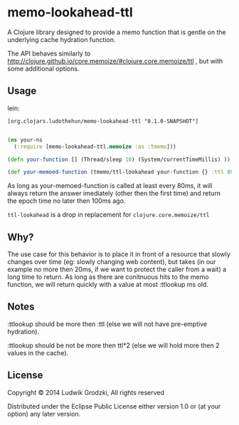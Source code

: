 # memo-lookahead-ttl

A Clojure library designed to provide a memo function that is gentle on the underlying cache hydration function.

The API behaves similarly to http://clojure.github.io/core.memoize/#clojure.core.memoize/ttl , but with some additional options.

## Usage

lein:

`[org.clojars.ludothehun/memo-lookahead-ttl "0.1.0-SNAPSHOT"]`

```Clojure

(ns your-ns
  (:require [memo-lookahead-ttl.memoize :as :tmemo]))

(defn your-function [] (Thread/sleep 10) (System/currentTimeMillis) ))

(def your-memoed-function (tmemo/ttl-lookahead your-function {} :ttl 80 :ttlookup 100))


```

As long as your-memoed-function is called at least every 80ms, it will always return the answer imediately (other then the first time) and return the epoch time no later then 100ms ago.

`ttl-lookahead` is a drop in replacement for `clojure.core.memoize/ttl`

## Why?

The use case for this behavior is to place it in front of a resource that slowly changes over time (eg: slowly changing web content), but takes (in our example no more then 20ms, if we want to protect the caller from a wait) a long time to return. As long as there are conitnuous hits to the memo function, we will return quickly with a value at most :ttlookup ms old.

## Notes

:ttlookup should be more then :ttl (else we will not have pre-emptive hydration).

:ttlookup should be not be more then ttl*2 (else we will hold more then 2 values in the cache).


## License

Copyright © 2014 Ludwik Grodzki, All rights reserved

Distributed under the Eclipse Public License either version 1.0 or (at
your option) any later version.
